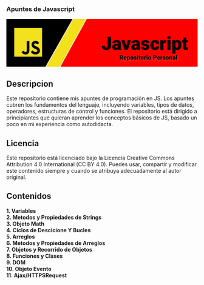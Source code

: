 ### Apuntes de Javascript 

<img src="/Resources/bjs.png">

## Descripcion

Este repositorio contiene mis apuntes de programación en JS. Los apuntes cubren los fundamentos del lenguaje, incluyendo variables, tipos de datos, operadores, estructuras de control y funciones. El repositorio está dirigido a principiantes que quieran aprender los conceptos básicos de JS, basado un poco en mi experiencia como autodidacta.

## Licencia

Este repositorio está licenciado bajo la Licencia Creative Commons Attribution 4.0 International (CC BY 4.0). Puedes usar, compartir y modificar este contenido siempre y cuando se atribuya adecuadamente al autor original.


## Contenidos
**1. Variables**<br>
**2. Metodos y Propiedades de Strings**<br>
**3. Objeto Math**<br>
**4. Ciclos de Descicione Y Bucles**<br>
**5. Arreglos**<br>
**6. Metodos y Propiedades de Arreglos**<br>
**7. Objetos y Recorrido de Objetos**<br>
**8. Funciones y Clases**<br>
**9. DOM**<br>
**10. Objeto Evento**<br>
**11. Ajax/HTTPSRequest**


